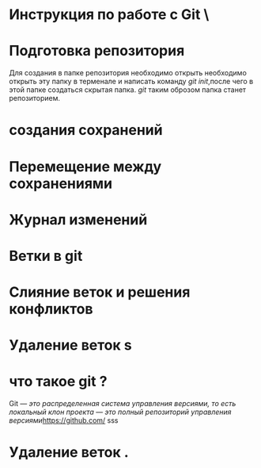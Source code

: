 # Инструкция по работе с Git \
# Подготовка репозитория  
Для создания в папке репозитория необходимо открыть необходимо открыть эту папку в терменале и написать команду *git init*,после чего в этой папке создаться скрытая папка. *git* таким оброзом папка станет репозиторием.
# создания сохранений 
# Перемещение между сохранениями 
# Журнал изменений 
# Ветки в git 
# Слияние веток и решения конфликтов 
# Удаление веток s
# что такое git ?
 Git — *это распределенная система управления версиями, то есть локальный клон проекта — это полный репозиторий управления версиями*https://github.com/ sss
# Удаление веток .

